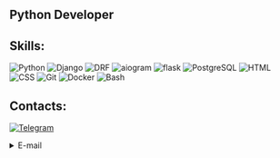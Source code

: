 ## Python Developer

## Skills:
![Python](https://img.shields.io/badge/-Python-success)
![Django](https://img.shields.io/badge/-Django-green)
![DRF](https://img.shields.io/badge/-DRF-9cf)
![aiogram](https://img.shields.io/badge/-aiogram-blue)
![flask](https://img.shields.io/badge/-flask-ff69b4)
![PostgreSQL](https://img.shields.io/badge/-PosgreSQL-green)
![HTML](https://img.shields.io/badge/-HTML-yellow)
![CSS](https://img.shields.io/badge/-CSS-violet)
![Git](https://img.shields.io/badge/-Git-gray)
![Docker](https://img.shields.io/badge/-Docker-informational)
![Bash](https://img.shields.io/badge/-Linux-critical)

## Contacts:
[![Telegram](https://img.shields.io/badge/Telegram-2CA5E0?style=for-the-badge&logo=telegram&logoColor=white)](https://t.me/SadLaboka)

<details>
  <summary>E-mail</summary>
  
## jiutbuh@gmail.com
</details>

